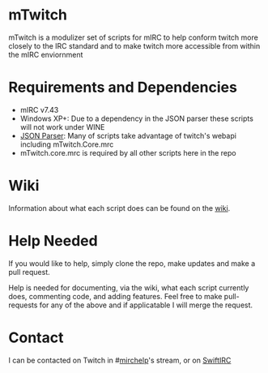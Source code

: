 # mTwitch
mTwitch is a modulizer set of scripts for mIRC to help conform twitch more closely to the IRC standard and to make twitch more accessible from within the mIRC enviornment

# Requirements and Dependencies
* mIRC v7.43
* Windows XP+: Due to a dependency in the JSON parser these scripts will not work under WINE
* [JSON Parser](http://hawkee.com/snippet/10194/): Many of scripts take advantage of twitch's webapi including mTwitch.Core.mrc
* mTwitch.core.mrc is required by all other scripts here in the repo

# Wiki
Information about what each script does can be found on the [wiki](https://github.com/SReject/mTwitch/wiki).

# Help Needed
If you would like to help, simply clone the repo, make updates and make a pull request.  

Help is needed for documenting, via the wiki, what each script currently does, commenting code, and adding features. Feel free to make pull-requests for any of the above and if applicatable I will merge the request.  

# Contact
I can be contacted on Twitch in #[mirchelp](http://twitch.tv/mirchelp)'s stream, or on [SwiftIRC](irc://irc.swift.net:6667/mircscripting)


